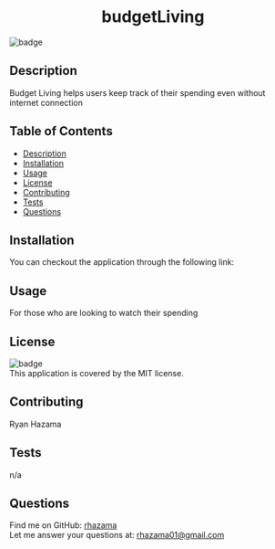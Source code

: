 
<h1 align="center">budgetLiving </h1>

![badge](https://img.shields.io/badge/license-MIT-brightgreen)<br />
## Description
Budget Living helps users keep track of their spending even without internet connection

## Table of Contents
- [Description](#description)
- [Installation](#installation)
- [Usage](#usage)
- [License](#license)
- [Contributing](#contributing)
- [Tests](#tests)
- [Questions](#questions)
## Installation
You can checkout the application through the following link:
## Usage
For those who are looking to watch their spending
## License
![badge](https://img.shields.io/badge/license-MIT-brightgreen)
<br />
This application is covered by the MIT license.
## Contributing
Ryan Hazama
## Tests
n/a
## Questions
Find me on GitHub: [rhazama](https://github.com/rhazama)<br />
Let me answer your questions at: rhazama01@gmail.com<br />
    